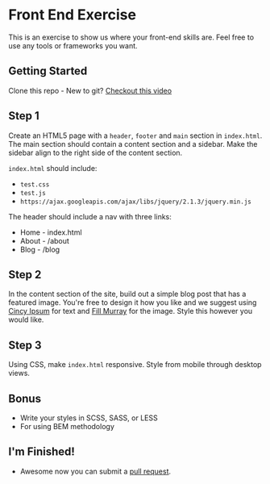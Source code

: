 Front End Exercise
==================
This is an exercise to show us where your front-end skills are. Feel free to use any tools or frameworks you want.

## Getting Started

Clone this repo - New to git? [Checkout this video](http://css-tricks.com/video-screencasts/101-lets-suck-at-github-together/)


## Step 1

Create an HTML5 page with a `header`, `footer` and `main` section in `index.html`. The main section should contain a content section and a sidebar. Make the sidebar align to the right side of the content section.

`index.html` should include:

- `test.css`
- `test.js`
- `https://ajax.googleapis.com/ajax/libs/jquery/2.1.3/jquery.min.js`

The header should include a nav with three links:

- Home - index.html
- About - /about
- Blog - /blog


## Step 2

In the content section of the site, build out a simple blog post that has a featured image. You're free to design it how you like and we suggest using [Cincy Ipsum](http://www.cincyipsum.com/) for text and [Fill Murray](http://www.fillmurray.com/) for the image. Style this however you would like.


## Step 3

Using CSS, make `index.html` responsive. Style from mobile through desktop views.


## Bonus

- Write your styles in SCSS, SASS, or LESS
- For using BEM methodology


## I'm Finished!

- Awesome now you can submit a [pull request](https://help.github.com/articles/using-pull-requests/).
